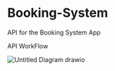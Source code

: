 # Booking-System
API for the Booking System App

API WorkFlow

![Untitled Diagram drawio](https://user-images.githubusercontent.com/130446508/231107031-34d046cd-a15b-4a2e-9da6-962537bb74d2.png)
